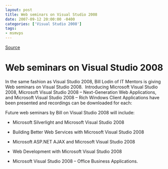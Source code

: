 ```yaml
---
layout: post
title: Web seminars on Visual Studio 2008
date: 2007-09-12 20:00:00 -0400
categories: ['Visual Studio 2008']
tags:
- msmvps
---
```

[Source](http://blogs.msmvps.com/peterritchie/2007/09/13/web-seminars-on-visual-studio-2008/ "Permalink to Web seminars on Visual Studio 2008")

# Web seminars on Visual Studio 2008

In the same fashion as Visual Studio 2008, Bill Lodin of IT Mentors is giving Web seminars on Visual Studio 2008.  Introducing Microsoft Visual Studio 2008, Microsoft Visual Studio 2008 – Next-Generation Web Applications, and Microsoft Visual Studio 2008 – Rich Windows Client Applications have been presented and recordings can be downloaded for each:

  

Future web seminars by Bill on Visual Studio 2008 will include:

  

  

* Microsoft Silverlight and Microsoft Visual Studio 2008

  

* Building Better Web Services with Microsoft Visual Studio 2008 

  

* Microsoft ASP.NET AJAX and Microsoft Visual Studio 2008

  

* Web Development with Microsoft Visual Studio 2008

  

* Microsoft Visual Studio 2008 – Office Business Applications.

 

